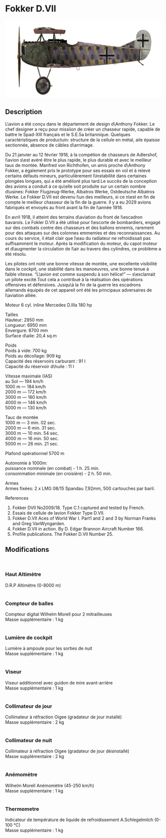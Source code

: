 # Fokker D.VII  
  
![fokkerd7](../images/fokkerd7.png)  
  
## Description  
  
L\avion a été conçu dans le département de design d\Anthony Fokker. Le chef designer a reçu pour missiion de créer un chasseur rapide, capable de battre le Spad-XIII français et le S.E.5a britannique. Quelques caractéristiques de productuin: structure de la cellule en métal, aile épaisse sectionnée, absence de câbles d\arrimage.  
  
Du 21 janvier au 12 février 1918, à la compétion de chasseurs de Adlershof, l\avion s\est avéré être le plus rapide, le plus durable et avec le meilleur taux de montée. Manfred von Richthofen, un amis proche d\Anthony Fokker, a également pris le prototype pour ses essais en vol et à relevé certains défauts mineurs, particulièrement l\instabilité dans certaines plongées longues, qui a été amélioré plus tard.Le succès de la conception des avions a conduit à ce qu\elle soit produite sur un certain nombre d\usines: Fokker Flugzeug-Werke, Albatros Werke, Ostdeutsche Albatros Werke. Le Fokker D.VII est devenu l\un des meilleurs, si ce n\est en fin de compte le meilleur chasseur de la fin de la guerre. Il y a eu 2029 avions fabriqués et envoyés au front avant la fin de l\année 1918.  
  
En avril 1918, il atteint des terrains d\aviation du front de l\escadron bavarois. Le Fokler D.VII a été utilisé pour l\escorte de bombardiers, engagé sur des combats contre des chasseurs et des ballons ennemis, rarement pour des attaques sur des colonnes emmemies et des reconnaissances. Au cours du service, il était clair que l\eau du radiateur ne refroidissait pas suffisamment le moteur. Après la modification du moteur, du capot moteur et d\augmenter la circulation de l\air au travers des cylindres, ce problème a été résolu.  
  
Les pilotes ont noté une bonne vitesse de montée, une excellente visibilité dans le cockpit, une stabilité dans les manoeuvres, une bonne tenue à faible vitesse. “L\avion est comme suspendu à son hélice!” — s\exclamait un pilote excité.Tout cela a contribué à la réalisation des opérations offensives et défensives. Jusqu\à la fin de la guerre les escadrons allemands équipés de cet appareil ont été les principaux adversaires de l\aviation alliée.   
  
  
Moteur 6 cyl. inline Mercedes D.IIIa 180 hp  
  
Tailles  
Hauteur: 2950 mm  
Longueur: 6950 mm  
Envergure: 8700 mm  
Surface d\aile: 20,4 sq.m  
  
Poids  
Poids à vide: 700 kg  
Poids au décollage: 909 kg  
Capacité des réservoirs carburant : 91 l  
Capacité du réservoir d\huile : 11 l  
  
Vitesse maximale (IAS)  
au Sol — 194 km/h  
1000 m — 184 km/h  
2000 m — 172 km/h  
3000 m — 160 km/h  
4000 m — 146 km/h  
5000 m — 130 km/h  
  
Tauc de montée  
1000 m —  3 min. 02 sec.  
2000 m —  6 min. 31 sec.  
3000 m — 10 min. 54 sec.  
4000 m — 16 min. 50 sec.  
5000 m — 26 min. 21 sec.  
  
Plafond opérationnel 5700 m  
  
Autonomie à 1000m:  
puissance nominale (en combat) - 1 h. 25 min.  
consommation minimale (en croisière) - 2 h. 50 min.  
  
Armes  
Armes fixées: 2 х LMG 08/15 Spandau 7,92mm, 500 cartouches par baril.  
  
References  
1) Fokker DVII No2009/18. Type C.1 captured and tested by French.  
2) Essais de cellule de lavion Fokker Type D.VII.  
3) Fokker D.VII Aces of World War I. Part1 and 2 and 3 by Norman Franks and Greg VanWyngarden.  
4) Fokker D.VII in action. By D. Edgar Brannon Aircraft Number 166.  
5) Profile publications. The Fokker D.VII Number 25.  
  
## Modifications  
  ﻿
  
### Haut Altimètre  
  
D.R.P Altimètre (0-8000 m)  
  ﻿
  
### Compteur de balles  
  
 Compteur digital Wilhelm Morell pour 2 mitrailleuses  
Masse supplémentaire : 1 kg  
  ﻿
  
### Lumière de cockpit  
  
Lumière à ampoule pour les sorties de nuit  
Masse supplémentaire : 1 kg  
  ﻿
  
### Viseur  
  
Viseur additionnel avec guidon de mire avant-arrière  
Masse supplémentaire : 1 kg  
  ﻿
  
### Collimateur de jour  
  
Collimateur à réfraction Oigee (gradateur de jour installé)  
Masse supplémentaire : 2 kg  
  ﻿
  
### Collimateur de nuit  
  
Collimateur à réfraction Oigee (gradateur de jour désinstallé)  
Masse supplémentaire : 2 kg  
  ﻿
  
### Anémomètre  
  
Wilhelm Morell Anémomètre (45-250 km/h)  
Masse supplémentaire : 1 kg  
  ﻿
  
### Thermometre  
  
Indicateur de température de liquide de refroidissement A.Schlegelmilch (0-100 °C)  
Masse supplémentaire : 1 kg  
